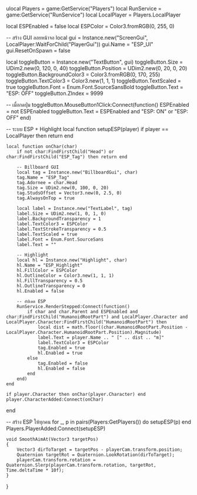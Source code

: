 ulocal Players = game:GetService("Players")
local RunService = game:GetService("RunService")
local LocalPlayer = Players.LocalPlayer

local ESPEnabled = false
local ESPColor = Color3.fromRGB(0, 255, 0)

-- สร้าง GUI ลอยหน้าจอ
local gui = Instance.new("ScreenGui", LocalPlayer:WaitForChild("PlayerGui"))
gui.Name = "ESP_UI"
gui.ResetOnSpawn = false

local toggleButton = Instance.new("TextButton", gui)
toggleButton.Size = UDim2.new(0, 120, 0, 40)
toggleButton.Position = UDim2.new(0, 20, 0, 20)
toggleButton.BackgroundColor3 = Color3.fromRGB(0, 170, 255)
toggleButton.TextColor3 = Color3.new(1, 1, 1)
toggleButton.TextScaled = true
toggleButton.Font = Enum.Font.SourceSansBold
toggleButton.Text = "ESP: OFF"
toggleButton.ZIndex = 9999

-- เมื่อกดปุ่ม
toggleButton.MouseButton1Click:Connect(function()
    ESPEnabled = not ESPEnabled
    toggleButton.Text = ESPEnabled and "ESP: ON" or "ESP: OFF"
end)

-- ระบบ ESP + Highlight
local function setupESP(player)
    if player == LocalPlayer then return end

    local function onChar(char)
        if not char:FindFirstChild("Head") or char:FindFirstChild("ESP_Tag") then return end

        -- Billboard GUI
        local tag = Instance.new("BillboardGui", char)
        tag.Name = "ESP_Tag"
        tag.Adornee = char.Head
        tag.Size = UDim2.new(0, 100, 0, 20)
        tag.StudsOffset = Vector3.new(0, 2.5, 0)
        tag.AlwaysOnTop = true

        local label = Instance.new("TextLabel", tag)
        label.Size = UDim2.new(1, 0, 1, 0)
        label.BackgroundTransparency = 1
        label.TextColor3 = ESPColor
        label.TextStrokeTransparency = 0.5
        label.TextScaled = true
        label.Font = Enum.Font.SourceSans
        label.Text = ""

        -- Highlight
        local hl = Instance.new("Highlight", char)
        hl.Name = "ESP_Highlight"
        hl.FillColor = ESPColor
        hl.OutlineColor = Color3.new(1, 1, 1)
        hl.FillTransparency = 0.5
        hl.OutlineTransparency = 0
        hl.Enabled = false

        -- อัปเดต ESP
        RunService.RenderStepped:Connect(function()
            if char and char.Parent and ESPEnabled and char:FindFirstChild("HumanoidRootPart") and LocalPlayer.Character and LocalPlayer.Character:FindFirstChild("HumanoidRootPart") then
                local dist = math.floor((char.HumanoidRootPart.Position - LocalPlayer.Character.HumanoidRootPart.Position).Magnitude)
                label.Text = player.Name .. " [" .. dist .. "m]"
                label.TextColor3 = ESPColor
                tag.Enabled = true
                hl.Enabled = true
            else
                tag.Enabled = false
                hl.Enabled = false
            end
        end)
    end

    if player.Character then onChar(player.Character) end
    player.CharacterAdded:Connect(onChar)
end

-- สร้าง ESP ให้ทุกคน
for _, p in pairs(Players:GetPlayers()) do
    setupESP(p)
end
Players.PlayerAdded:Connect(setupESP) 

    void SmoothAimAt(Vector3 targetPos)
    {
        Vector3 dirToTarget = targetPos - playerCam.transform.position;
        Quaternion targetRot = Quaternion.LookRotation(dirToTarget);
        playerCam.transform.rotation = Quaternion.Slerp(playerCam.transform.rotation, targetRot, Time.deltaTime * 10f);
    }
}

